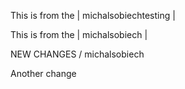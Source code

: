 This is from the | michalsobiechtesting |

This is from the | michalsobiech |

NEW CHANGES / michalsobiech

Another change

